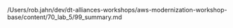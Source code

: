 /Users/rob.jahn/dev/dt-alliances-workshops/aws-modernization-workshop-base/content/70_lab_5/99_summary.md